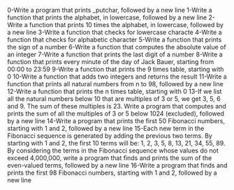 0-Write a program that prints _putchar, followed by a new line
1-Write a function that prints the alphabet, in lowercase, followed by a new line
2-Write a function that prints 10 times the alphabet, in lowercase, followed by a new line
3-Write a function that checks for lowercase characte
4-Write a function that checks for alphabetic character
5-Write a function that prints the sign of a number
6-Write a function that computes the absolute value of an integer
7-Write a function that prints the last digit of a number
8-Write a function that prints every minute of the day of Jack Bauer, starting from 00:00 to 23:59
9-Write a function that prints the 9 times table, starting with 0
10-Write a function that adds two integers and returns the result
11-Write a function that prints all natural numbers from n to 98, followed by a new line
12-Write a function that prints the n times table, starting with 0
13-If we list all the natural numbers below 10 that are multiples of 3 or 5, we get 3, 5, 6 and 9. The sum of these multiples is 23. Write a program that computes and prints the sum of all the multiples of 3 or 5 below 1024 (excluded), followed by a new line
14-Write a program that prints the first 50 Fibonacci numbers, starting with 1 and 2, followed by a new line
15-Each new term in the Fibonacci sequence is generated by adding the previous two terms. By starting with 1 and 2, the first 10 terms will be: 1, 2, 3, 5, 8, 13, 21, 34, 55, 89. By considering the terms in the Fibonacci sequence whose values do not exceed 4,000,000, write a program that finds and prints the sum of the even-valued terms, followed by a new line
16-Write a program that finds and prints the first 98 Fibonacci numbers, starting with 1 and 2, followed by a new line
